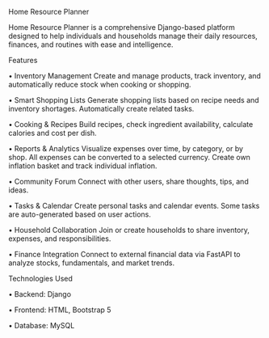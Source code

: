 Home Resource Planner

Home Resource Planner is a comprehensive Django-based platform designed to help individuals and households manage their daily resources, finances, and routines with ease and intelligence.

Features

•	Inventory Management Create and manage products, track inventory, and automatically reduce stock when cooking or shopping.

•	Smart Shopping Lists Generate shopping lists based on recipe needs and inventory shortages. Automatically create related tasks.

•	Cooking & Recipes Build recipes, check ingredient availability, calculate calories and cost per dish.

•	Reports & Analytics Visualize expenses over time, by category, or by shop. All expenses can be converted to a selected currency. Create own inflation basket and track individual inflation.

•	Community Forum Connect with other users, share thoughts, tips, and ideas.

•	Tasks & Calendar Create personal tasks and calendar events. Some tasks are auto-generated based on user actions.

•	Household Collaboration Join or create households to share inventory, expenses, and responsibilities.

•	Finance Integration Connect to external financial data via FastAPI to analyze stocks, fundamentals, and market trends.

Technologies Used

•	Backend: Django

•	Frontend: HTML, Bootstrap 5

•	Database: MySQL


